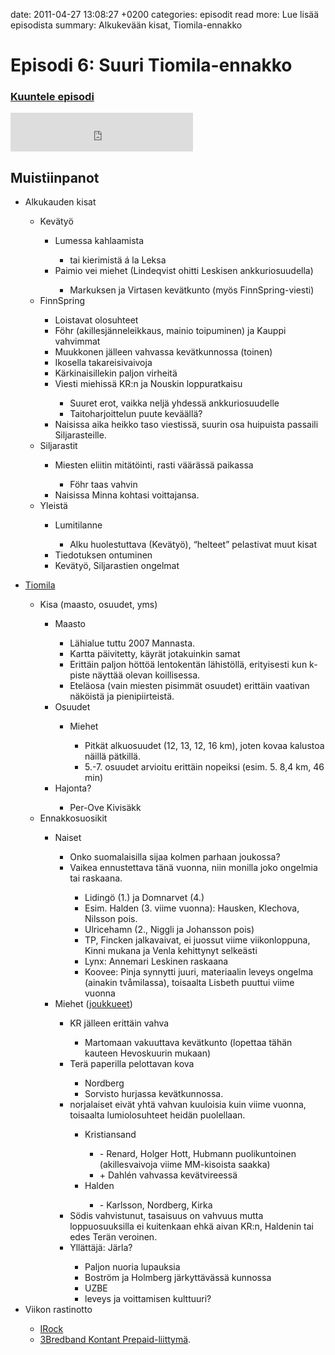 date: 2011-04-27 13:08:27 +0200
categories: episodit
read more: Lue lis&auml;&auml; episodista
summary: Alkukevään kisat, Tiomila-ennakko

#  Episodi 6: Suuri Tiomila-ennakko

### [Kuuntele episodi](http://podcast.raskaasti.fi/3233/24960-episodi-6-suuri-tiomila-ennakko)

<iframe src="http://www.facebook.com/plugins/likebox.php?href=http%3A%2F%2Fwww.facebook.com%2Fpages%2FRaskaasti%2F164707666913459&amp;width=292&amp;colorscheme=dark&amp;show_faces=false&amp;stream=false&amp;header=false&amp;height=62" scrolling="no" frameborder="0" style="border:none; overflow:hidden; width:292px; height:62px;" allowTransparency="true">
</iframe>

  <h2>Muistiinpanot</h2>
<ul>
  <li>Alkukauden kisat</li>
  <ul>
    <li>Kevätyö</li>
    <ul>
      <li>Lumessa kahlaamista</li>
      <ul>
        <li>tai kierimistä á la Leksa</li>
      </ul>
      <li>Paimio vei miehet (Lindeqvist ohitti Leskisen ankkuriosuudella)</li>
      <ul>
        <li>Markuksen ja Virtasen kevätkunto (myös FinnSpring-viesti)</li>
      </ul>
    </ul>
    <li>FinnSpring</li>
    <ul>
      <li>Loistavat olosuhteet</li>
      <li>Föhr (akillesjänneleikkaus, mainio toipuminen) ja Kauppi vahvimmat</li>
      <li>Muukkonen jälleen vahvassa kevätkunnossa (toinen)</li>
      <li>Ikosella takareisivaivoja</li>
      <li>Kärkinaisillekin paljon virheitä</li>
      <li>Viesti miehissä KR:n ja Nouskin loppuratkaisu</li>
      <ul>
        <li>Suuret erot, vaikka neljä yhdessä ankkuriosuudelle</li>
        <li>Taitoharjoittelun puute keväällä?</li>
      </ul>
      <li>Naisissa aika heikko taso viestissä, suurin osa huipuista passaili Siljarasteille.</li>
    </ul>
    <li>Siljarastit</li>
    <ul>
      <li>Miesten eliitin mitätöinti, rasti väärässä paikassa</li>
      <ul>
        <li>Föhr taas vahvin</li>
      </ul>
      <li>Naisissa Minna kohtasi voittajansa.</li>
    </ul>
    <li>Yleistä</li>
    <ul>
      <li>Lumitilanne</li>
      <ul>
        <li>Alku huolestuttava (Kevätyö), “helteet” pelastivat muut kisat</li>
      </ul>
      <li>Tiedotuksen ontuminen</li>
      <li>Kevätyö, Siljarastien ongelmat</li>
    </ul>
  </ul>
</ul>
<ul>
  <li><a href="http://www.10mila.se/2011/">Tiomila</a></li>
  <ul>
    <li>Kisa (maasto, osuudet, yms)</li>
    <ul>
      <li>Maasto</li>
      <ul>
        <li>Lähialue tuttu 2007 Mannasta.</li>
        <li>Kartta päivitetty, käyrät jotakuinkin samat</li>
        <li>Erittäin paljon höttöä lentokentän lähistöllä, erityisesti kun k-piste näyttää olevan koillisessa.</li>
        <li>Eteläosa (vain miesten pisimmät osuudet) erittäin vaativan näköistä ja pienipiirteistä.</li>
      </ul>
      <li>Osuudet</li>
      <ul>
        <li>Miehet</li>
        <ul>
          <li>Pitkät alkuosuudet (12, 13, 12, 16 km), joten kovaa kalustoa näillä pätkillä.</li>
          <li>5.-7. osuudet arvioitu erittäin nopeiksi (esim. 5. 8,4 km, 46 min)</li>
        </ul>
      </ul>
      <li>Hajonta?</li>
      <ul>
        <li>Per-Ove Kivisäkk</li>
      </ul>
    </ul>
    <li>Ennakkosuosikit</li>
    <ul>
      <li>Naiset</li>
      <ul>
        <li>Onko suomalaisilla sijaa kolmen parhaan joukossa?</li>
        <li>Vaikea ennustettava tänä vuonna, niin monilla joko ongelmia tai raskaana.</li>
        <ul>
          <li>Lidingö (1.) ja Domnarvet (4.)</li>
          <li>Esim. Halden (3. viime vuonna): Hausken, Klechova, Nilsson pois.</li>
          <li>Ulricehamn (2., Niggli ja Johansson pois)</li>
          <li>TP, Fincken jalkavaivat, ei juossut viime viikonloppuna, Kinni mukana ja Venla kehittynyt selkeästi</li>
          <li>Lynx: Annemari Leskinen raskaana</li>
          <li>Koovee: Pinja synnytti juuri, materiaalin leveys ongelma (ainakin tvåmilassa), toisaalta Lisbeth puuttui viime vuonna</li>
        </ul>
      </ul>
      <li>Miehet (<a href="http://10mila.se/2011/index.asp?page=500500&amp;avd=30&amp;lang=0&amp;klass=Herrar&amp;visning=1">joukkueet</a>)</li>
      <ul>
        <li>KR jälleen erittäin vahva</li>
        <ul>
          <li>Martomaan vakuuttava kevätkunto (lopettaa tähän kauteen Hevoskuurin mukaan)</li>
        </ul>
        <li>Terä paperilla pelottavan kova</li>
        <ul>
          <li>Nordberg</li>
          <li>Sorvisto hurjassa kevätkunnossa.</li>
        </ul>
        <li>norjalaiset eivät yhtä vahvan kuuloisia kuin viime vuonna, toisaalta lumiolosuhteet heidän puolellaan.</li>
        <ul>
          <li>Kristiansand</li>
          <ul>
            <li>- Renard, Holger Hott, Hubmann puolikuntoinen (akillesvaivoja viime MM-kisoista saakka)</li>
            <li>+ Dahlén vahvassa kevätvireessä</li>
          </ul>
          <li>Halden</li>
          <ul>
            <li>- Karlsson, Nordberg, Kirka</li>
          </ul>
        </ul>
        <li>Södis vahvistunut, tasaisuus on vahvuus mutta loppuosuuksilla ei kuitenkaan ehkä aivan KR:n, Haldenin tai edes Terän veroinen.</li>
        <li>Yllättäjä: Järla?</li>
        <ul>
          <li>Paljon nuoria lupauksia</li>
          <li>Boström ja Holmberg järkyttävässä kunnossa</li>
          <li>UZBE</li>
          <li>leveys ja voittamisen kulttuuri?</li>
        </ul>
      </ul>
    </ul>
  </ul>
  <li>Viikon rastinotto</li>
  <ul>
    <li><a href="http://vjsport.fi/kengat/irock/">IRock</a></li>
    <li><a href="http://www.tre.se/Privat/Mobilt-bredband/DataPrepaidPage/">3Bredband Kontant Prepaid-liittymä</a>.</li>
  </ul>
</ul>

